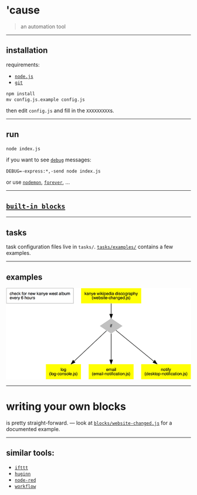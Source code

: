 # 'cause

> an automation tool


---


## installation

requirements:
- [`node.js`](http://nodejs.org/)
- [`git`](http://git-scm.com/)

```shell
npm install
mv config.js.example config.js
```

then edit `config.js` and fill in the `XXXXXXXXX`s.


---


## run

```shell
node index.js
```

if you want to see [`debug`](https://www.npmjs.com/package/debug) messages:

```shell
DEBUG=-express:*,-send node index.js
```

or use [`nodemon`](http://nodemon.io/), [`forever`](https://github.com/foreverjs/forever), ...


---


## [`built-in blocks`](./blocks/)


---


## tasks

task configuration files live in `tasks/`. [`tasks/examples/`](./tasks/examples/) contains a few examples.

---


## examples

![](./task-example.png)


---


# writing your own blocks

is pretty straight-forward. — look at [`blocks/website-changed.js`](./blocks/website-changed.js) for a documented example.


---


## similar tools:
- [`ifttt`](https://ifttt.com/)
- [`huginn`](https://github.com/cantino/huginn)
- [`node-red`](http://nodered.org/)
- [`workflow`](https://workflow.is/)
